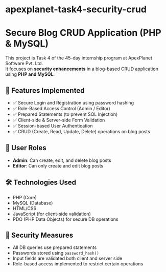 # apexplanet-task4-security-crud
# Secure Blog CRUD Application (PHP & MySQL)

This project is Task 4 of the 45-day internship program at ApexPlanet Software Pvt. Ltd.  
It focuses on **security enhancements** in a blog-based CRUD application using **PHP and MySQL**.

## 🔐 Features Implemented

- ✅ Secure Login and Registration using password hashing
- ✅ Role-Based Access Control (Admin / Editor)
- ✅ Prepared Statements (to prevent SQL Injection)
- ✅ Client-side & Server-side Form Validation
- ✅ Session-based User Authentication
- ✅ CRUD (Create, Read, Update, Delete) operations on blog posts

## 👥 User Roles

- **Admin**: Can create, edit, and delete blog posts
- **Editor**: Can only create and edit blog posts

## 🛠️ Technologies Used

- PHP (Core)
- MySQL (Database)
- HTML/CSS
- JavaScript (for client-side validation)
- PDO (PHP Data Objects) for secure DB operations

## 🧪 Security Measures

- All DB queries use prepared statements
- Passwords stored using `password_hash()`
- Input fields are validated both client and server side
- Role-based access implemented to restrict certain operations


